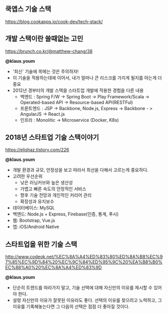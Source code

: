 ## 쿡앱스 기술 스택
https://blog.cookapps.io/cook-dev/tech-stack/

## 개발 스택이란 쓸때없는 고민
https://brunch.co.kr/@matthew-chang/38

**@klaus.youm**
- '최신' 기술에 목메는 것은 주의하자!
- 이 기술을 적용하는데에 이어서, 내가 얼마나 큰 리스크를 가지게 될지를 아는게 더 중요
- 2012년 경부터의 개발 스택을 스타트업 개발에 적용한 경험을 다른 내용
    - 백엔드 : Spring F/W -> Spring Boot -> Play Framework/Scala -> Operated-based API -> Resource-based API(RESTFul)
    - 프론트엔드 : JSP -> Backbone, Node.js, Express -> Backbone - > AngularJS -> React.js
    - 인프라 : Monolitic -> Microservice (Docker, K8s)

## 2018년 스타트업 기술 스택이야기
https://elishaz.tistory.com/226

**@klaus.youm**
- 개발 환경과 규모, 안정성을 보고 따라서 최선을 다해서 고르는게 중요하다.
- 고려한 우선순위
    - 낮은 러닝커브와 높은 생산성
    - 가볍고 빠른 속도의 안정적인 서비스
    - 향후 기술 전망과 개인적인 커리어 관리
    - 확장성과 유지보수
- 데이터베이스: MySQL
- 백엔드: Node.js + Express, Firebase(인증, 통계, 푸시)
- 웹: Bootstrap, Vue.js
- 앱: iOS/Android Native

## 스타트업을 위한 기술 스택
http://www.codeok.net/%EC%8A%A4%ED%83%80%ED%8A%B8%EC%97%85%EC%9D%84%20%EC%9C%84%ED%95%9C%20%EA%B8%B0%EC%88%A0%20%EC%8A%A4%ED%83%9D

**@klaus.youm**
- 단순히 트렌드를 따라가지 말고, 기술 선택에 대해 자신만의 이유를 제시할 수 있어야 한다.
- 설령 자신만의 이유가 잘못된 이유라도 좋다. 선택의 이유를 찾으려고 노력하고, 그 이유를 기록해놓는다면 그 다음의 선택은 점점 더 좋아질 것이다.
